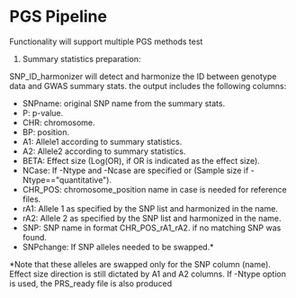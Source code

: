 # PGS Pipeline
Functionality will support multiple PGS methods
test

1. Summary statistics preparation:


SNP_ID_harmonizer will detect and harmonize the ID between genotype data and GWAS summary stats. the output includes the following columns:
  - SNPname: original SNP name from the summary stats.
  - P: p-value.
  - CHR: chromosome.
  - BP: position.
  - A1: Allele1 according to summary statistics.
  - A2: Allele2 according to summary statistics.
  - BETA: Effect size (Log(OR), if OR is indicated as the effect size).
  - NCase: If -Ntype and -Ncase are specified or (Sample size if -Ntype=="quantitative").
  - CHR_POS: chromosome_position name in case is needed for reference files.
  - rA1: Allele 1 as specified by the SNP list and harmonized in the name.
  - rA2: Allele 2 as specified by the SNP list and harmonized in the name.
  - SNP: SNP name in format CHR_POS_rA1_rA2. <NA> if no matching SNP was found.
  - SNPchange: If SNP alleles needed to be swapped.*

*Note that these alleles are swapped only for the SNP column (name). Effect size direction is still dictated by A1 and A2 columns.
If -Ntype option is used, the PRS_ready file is also produced
